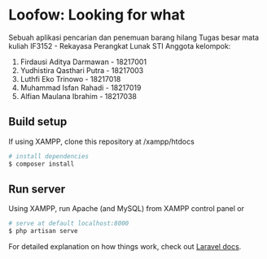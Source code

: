 # Loofow: Looking for what

Sebuah aplikasi pencarian dan penemuan barang hilang
Tugas besar mata kuliah IF3152 - Rekayasa Perangkat Lunak STI
Anggota kelompok:
1. Firdausi Aditya Darmawan - 18217001
2. Yudhistira Qasthari Putra - 18217003
3. Luthfi Eko Trinowo - 18217018
4. Muhammad Isfan Rahadi - 18217019
5. Alfian Maulana Ibrahim - 18217038

> 

## Build setup

If using XAMPP, clone this repository at /xampp/htdocs

``` bash
# install dependencies
$ composer install
```

## Run server

Using XAMPP, run Apache (and MySQL) from XAMPP control panel
or

``` bash
# serve at default localhost:8000
$ php artisan serve
```

For detailed explanation on how things work, check out [Laravel docs](https://laravel.com/docs/6.x).